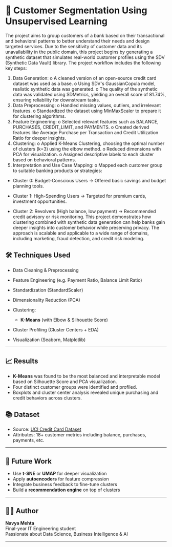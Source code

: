 # 🧠 Customer Segmentation Using Unsupervised Learning

The project aims to group customers of a bank based on their transactional and behavioral patterns to better understand their needs and design targeted services. Due to the sensitivity of customer data and its unavailability in the public domain, this project begins by generating a synthetic dataset that simulates real-world customer profiles using the SDV (Synthetic Data Vault) library.
The project workflow includes the following key steps:
1.	Data Generation:
o	A cleaned version of an open-source credit card dataset was used as a base.
o	Using SDV's GaussianCopula model, realistic synthetic data was generated.
o	The quality of the synthetic data was validated using SDMetrics, yielding an overall score of 81.74%, ensuring reliability for downstream tasks.
2.	Data Preprocessing:
o	Handled missing values, outliers, and irrelevant features.
o	Standardized the dataset using MinMaxScaler to prepare it for clustering algorithms.
3.	Feature Engineering:
o	Selected relevant features such as BALANCE, PURCHASES, CREDIT_LIMIT, and PAYMENTS.
o	Created derived features like Average Purchase per Transaction and Credit Utilization Ratio for deeper insights.
4.	Clustering:
o	Applied K-Means Clustering, choosing the optimal number of clusters (k=3) using the elbow method.
o	Reduced dimensions with PCA for visualization.
o	Assigned descriptive labels to each cluster based on behavioral patterns.
5.	Interpretation and Use Case Mapping:
o	Mapped each customer group to suitable banking products or strategies:
-	Cluster 0: Budget-Conscious Users → Offered basic savings and budget planning tools.


-	Cluster 1: High-Spending Users → Targeted for premium cards, investment opportunities.
-	Cluster 2: Revolvers (High balance, low payment) → Recommended credit advisory or risk monitoring.
This project demonstrates how clustering combined with synthetic data generation can help banks gain deeper insights into customer behavior while preserving privacy. The approach is scalable and applicable to a wide range of domains, including marketing, fraud detection, and credit risk modeling.



## 🛠️ Techniques Used

- Data Cleaning & Preprocessing  
- Feature Engineering (e.g. Payment Ratio, Balance Limit Ratio)
- Standardization (StandardScaler)
- Dimensionality Reduction (PCA)
- Clustering:
  - **K-Means** (with Elbow & Silhouette Score)
 
- Cluster Profiling (Cluster Centers + EDA)
- Visualization (Seaborn, Matplotlib)

---

## 📈 Results

- **K-Means** was found to be the most balanced and interpretable model based on Silhouette Score  and PCA visualization.
- Four distinct customer groups were identified and profiled.
- Boxplots and cluster center analysis revealed unique purchasing and credit behaviors across clusters.


## 📚 Dataset

- Source: [UCI Credit Card Dataset](https://www.kaggle.com/datasets/arjunbhasin2013/ccdata)
- Attributes: 18+ customer metrics including balance, purchases, payments, etc.

---

## 🚀 Future Work

- Use **t-SNE** or **UMAP** for deeper visualization  
- Apply **autoencoders** for feature compression  
- Integrate business feedback to fine-tune clusters  
- Build a **recommendation engine** on top of clusters

---

## 👩‍💻 Author

**Navya Mehta**  
Final-year IT Engineering student  
Passionate about Data Science, Business Intelligence & AI

---
